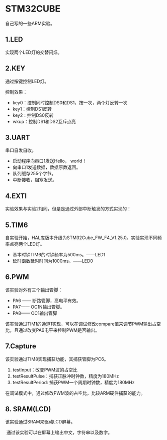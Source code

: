 # STM32CUBE 

自己写的一些ARM实验。



## 1.LED

实现两个LED灯的交替闪烁。



## 2.KEY

通过按键控制LED灯。

控制效果：

- key0：控制同时控制DS0和DS1，按一次，两个灯反转一次
- key1：控制DS1反转
- key2：控制DS0反转
- wkup：控制DS1和DS2互斥点亮



## 3.UART

串口自发自收。

- 启动程序向串口1发送Hello， world！
- 向串口1发送数据，数据原数返回。
- 队列缓存255个字节。
- 中断接收，阻塞发送。



## 4.EXTI

实验效果与实验2相同，但是是通过外部中断触发的方式实现的！



## 5.TIM6

自实验开始，HAL库版本升级为STM32Cube_FW_F4_V1.25.0。实验实现不同频率点亮两个LED灯。

- 基本时钟TIM6的时钟频率为500ms。——LED1
- 延时函数延时时间为1000ms。——LED0



## 6.PWM

该实验对外有三个输出管脚：

- PA6 —— 断路管脚，高电平有效。
- PA7—— OC1N输出管脚。
- PA8—— OC1输出管脚

该实验通过TIM1的通道1实现，可以在调试修改compare值来调节PWM输出占空比，且通过改变PA6电平来控制PWM是否输出。



## 7.Capture

该实验通过TIM8实现捕获功能，其捕获管脚为PC6。

1. testInput：改变PWM波的占空比
2. testResultPulse：捕获正脉冲时钟数，精度为180MHz
3. testResultPeriod: 捕获PWM一个周期时钟数，精度为180MHz

在调试模式中，通过修改PWM波的占空比，比较ARM硬件捕获的能力。



## 8. SRAM(LCD)

该实验通过SRAM来驱动LCD屏幕。

​	通过该实验可以在屏幕上输出中文，字符串以及数字。